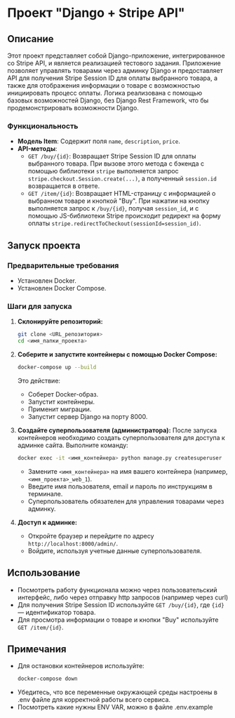 # Проект "Django + Stripe API"

## Описание

Этот проект представляет собой Django-приложение, интегрированное со Stripe API, и является реализацией тестового задания. 
Приложение позволяет управлять товарами через админку Django и предоставляет API для получения Stripe Session ID 
для оплаты выбранного товара, а также для отображения информации о товаре с возможностью инициировать процесс оплаты.
Логика реализована с помощью базовых возможностей Django, без Django Rest Framework, что бы продемонстрировать возможности Django.

### Функциональность

- **Модель Item**: Содержит поля `name`, `description`, `price`.
- **API-методы**:
  - `GET /buy/{id}`: Возвращает Stripe Session ID для оплаты выбранного товара. При вызове этого метода с бэкенда с помощью библиотеки `stripe` выполняется запрос `stripe.checkout.Session.create(...)`, а полученный `session.id` возвращается в ответе.
  - `GET /item/{id}`: Возвращает HTML-страницу с информацией о выбранном товаре и кнопкой "Buy". При нажатии на кнопку выполняется запрос к `/buy/{id}`, получая `session_id`, и с помощью JS-библиотеки Stripe происходит редирект на форму оплаты `stripe.redirectToCheckout(sessionId=session_id)`.

## Запуск проекта

### Предварительные требования

- Установлен Docker.
- Установлен Docker Compose.

### Шаги для запуска

1. **Склонируйте репозиторий:**
   ```bash
   git clone <URL_репозитория>
   cd <имя_папки_проекта>
   ```

2. **Соберите и запустите контейнеры с помощью Docker Compose:**
   ```bash
   docker-compose up --build
   ```
   Это действие:
   - Соберет Docker-образ.
   - Запустит контейнеры.
   - Применит миграции.
   - Запустит сервер Django на порту 8000.

3. **Создайте суперпользователя (администратора):**
   После запуска контейнеров необходимо создать суперпользователя для доступа к админке сайта. Выполните команду:
   ```bash
   docker exec -it <имя_контейнера> python manage.py createsuperuser
   ```
   - Замените `<имя_контейнера>` на имя вашего контейнера (например, `<имя_проекта>_web_1`).
   - Введите имя пользователя, email и пароль по инструкциям в терминале.
   - Суперпользователь обязателен для управления товарами через админку.

4. **Доступ к админке:**
   - Откройте браузер и перейдите по адресу `http://localhost:8000/admin/`.
   - Войдите, используя учетные данные суперпользователя.

## Использование

- Посмотреть работу функционала можно через пользовательский интерфейс, либо через отправку http запросов (например через curl)
- Для получения Stripe Session ID используйте `GET /buy/{id}`, где `{id}` — идентификатор товара.
- Для просмотра информации о товаре и кнопки "Buy" используйте `GET /item/{id}`.

## Примечания

- Для остановки контейнеров используйте:
  ```bash
  docker-compose down
  ```
- Убедитесь, что все переменные окружающей среды настроены в .env файле для корректной работы всего сервиса.
- Посмотреть какие нужны ENV VAR, можно в файле .env.example